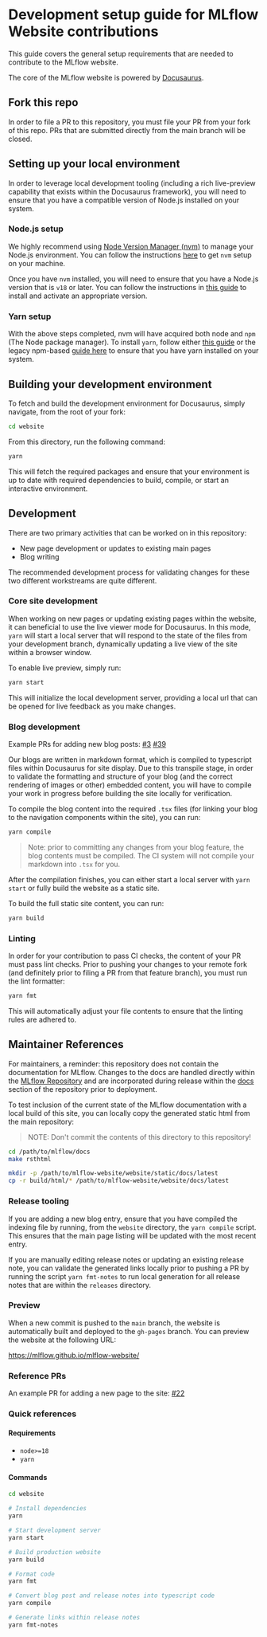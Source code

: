 # Development setup guide for MLflow Website contributions

This guide covers the general setup requirements that are needed to contribute to the MLflow website.

The core of the MLflow website is powered by [Docusaurus](https://docusaurus.io/).

## Fork this repo

In order to file a PR to this repository, you must file your PR from your fork of this repo. PRs that are submitted directly from the main branch will be closed.

## Setting up your local environment

In order to leverage local development tooling (including a rich live-preview capability that exists within the Docusaurus framework), you will
need to ensure that you have a compatible version of Node.js installed on your system.

### Node.js setup

We highly recommend using [Node Version Manager (nvm)](https://github.com/nvm-sh/nvm) to manage your Node.js environment. You can follow the instructions [here](https://github.com/nvm-sh/nvm?tab=readme-ov-file#installing-and-updating) to get `nvm` setup on your machine.

Once you have `nvm` installed, you will need to ensure that you have a Node.js version that is `v18` or later. You can follow the instructions in [this guide](https://nodesource.com/blog/installing-node-js-tutorial-using-nvm-on-mac-os-x-and-ubuntu/) to install and activate an appropriate version.

### Yarn setup

With the above steps completed, nvm will have acquired both node and `npm` (The Node package manager). To install `yarn`, follow either [this guide](https://yarnpkg.com/getting-started/install) or the legacy npm-based [guide here](https://classic.yarnpkg.com/lang/en/docs/install/#mac-stable) to ensure that you have yarn installed on your system.

## Building your development environment

To fetch and build the development environment for Docusaurus, simply navigate, from the root of your fork:

```bash
cd website
```

From this directory, run the following command:

```bash
yarn
```

This will fetch the required packages and ensure that your environment is up to date with required dependencies to build, compile, or start an interactive environment.

## Development

There are two primary activities that can be worked on in this repository:

- New page development or updates to existing main pages
- Blog writing

The recommended development process for validating changes for these two different workstreams are quite different.

### Core site development

When working on new pages or updating existing pages within the website, it can beneficial to use the live viewer mode for Docusaurus.
In this mode, `yarn` will start a local server that will respond to the state of the files from your development branch, dynamically updating
a live view of the site within a browser window.

To enable live preview, simply run:

```bash
yarn start
```

This will initialize the local development server, providing a local url that can be opened for live feedback as you make changes.

### Blog development

Example PRs for adding new blog posts: [#3](https://github.com/mlflow/mlflow-website/pull/3) [#39](https://github.com/mlflow/mlflow-website/pull/39)

Our blogs are written in markdown format, which is compiled to typescript files within Docusaurus for site display. Due to this
transpile stage, in order to validate the formatting and structure of your blog (and the correct rendering of images or other)
embedded content, you will have to compile your work in progress before building the site locally for verification.

To compile the blog content into the required `.tsx` files (for linking your blog to the navigation components within the site), you can run:

```bash
yarn compile
```

> Note: prior to committing any changes from your blog feature, the blog contents must be compiled. The CI system will not compile your
markdown into `.tsx` for you.

After the compilation finishes, you can either start a local server with `yarn start` or fully build the website as a static site.

To build the full static site content, you can run:

```bash
yarn build
```

### Linting

In order for your contribution to pass CI checks, the content of your PR must pass lint checks.
Prior to pushing your changes to your remote fork (and definitely prior to filing a PR from that feature branch), you must run
the lint formatter:

```bash
yarn fmt
```

This will automatically adjust your file contents to ensure that the linting rules are adhered to.

## Maintainer References

For maintainers, a reminder: this repository does not contain the documentation for MLflow. Changes to the docs are handled directly within the
[MLflow Repository](https://github.com/mlflow/mlflow/tree/master/docs/source) and are incorporated during release within the [docs](https://github.com/mlflow/mlflow-website/tree/main/website/static/docs) section of the repository prior to deployment.

To test inclusion of the current state of the MLflow documentation with a local build of this site, you can locally copy the generated static html
from the main repository:

> NOTE: Don't commit the contents of this directory to this repository!

```bash
cd /path/to/mlflow/docs
make rsthtml

mkdir -p /path/to/mlflow-website/website/static/docs/latest
cp -r build/html/* /path/to/mlflow-website/website/docs/latest
```

### Release tooling

If you are adding a new blog entry, ensure that you have compiled the indexing file by running, from the ``website`` directory, the ``yarn compile`` script.
This ensures that the main page listing will be updated with the most recent entry.

If you are manually editing release notes or updating an existing release note, you can validate the generated links locally prior to pushing a PR by
running the script ``yarn fmt-notes`` to run local generation for all release notes that are within the ``releases`` directory.

### Preview

When a new commit is pushed to the `main` branch, the website is automatically built and deployed to the `gh-pages` branch. You can preview the website at the following URL:

https://mlflow.github.io/mlflow-website/

### Reference PRs

An example PR for adding a new page to the site: [#22](https://github.com/mlflow/mlflow-website/pull/22)

### Quick references

#### Requirements

- `node>=18`
- `yarn`

#### Commands

```bash
cd website

# Install dependencies
yarn

# Start development server
yarn start

# Build production website
yarn build

# Format code
yarn fmt

# Convert blog post and release notes into typescript code
yarn compile

# Generate links within release notes
yarn fmt-notes
```
